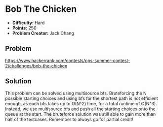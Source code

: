 # Bob The Chicken

* **Difficulty:** Hard
* **Points:** 250
* **Problem Creator:** Jack Chang

## Problem

https://www.hackerrank.com/contests/pps-summer-contest-2/challenges/bob-the-chicken

## Solution

This problem can be solved using multisource bfs. Bruteforcing the N possible starting choices and using bfs for the shortest path is not efficient enough, as each bfs takes up to O(N^2) time, for a total runtime of O(N^3). Instead, we use multisource bfs and push all the starting choices onto the queue at the start. The bruteforce solution was still able to gain more than half of the testcases. Remember to always go for partial credit!
